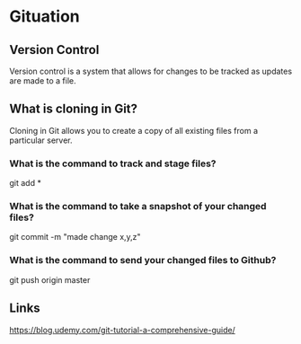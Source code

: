 # Gituation
## Version Control
Version control is a system that allows for changes to be tracked as updates are made to a file. 
## What is cloning in Git?
Cloning in Git allows you to create a copy of all existing files from a particular server.
### What is the command to track and stage files?

git add *
 
### What is the command to take a snapshot of your changed files?

git commit -m "made change x,y,z"

### What is the command to send your changed files to Github?

git push origin master

## Links
https://blog.udemy.com/git-tutorial-a-comprehensive-guide/
